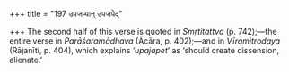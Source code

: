 +++
title = "197 उपजप्यान् उपजपेद्"

+++
The second half of this verse is quoted in *Smṛtitattva* (p. 742);—the
entire verse in *Parāśaramādhava* (Ācāra, p. 402);—and in
*Vīramitrodaya* (Rājanīti, p. 404), which explains ‘*upajapet*’ as
‘should create dissension, alienate.’


